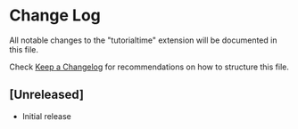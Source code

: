 # Change Log

All notable changes to the "tutorialtime" extension will be documented in this file.

Check [Keep a Changelog](http://keepachangelog.com/) for recommendations on how to structure this file.

## [Unreleased]

- Initial release